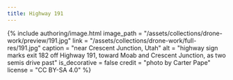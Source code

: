 ```yaml
---
title: Highway 191
---
```


{% include authoring/image.html
    image_path = "/assets/collections/drone-work/preview/191.jpg"
    link = "/assets/collections/drone-work/full-res/191.jpg"
    caption = "near Crescent Junction, Utah"
    alt = "highway sign marks exit 182 off Highway 191, toward Moab and Crescent Junction, as two semis drive past"
    is_decorative = false
    credit = "photo by Carter Pape"
    license = "CC BY-SA 4.0"
%}
